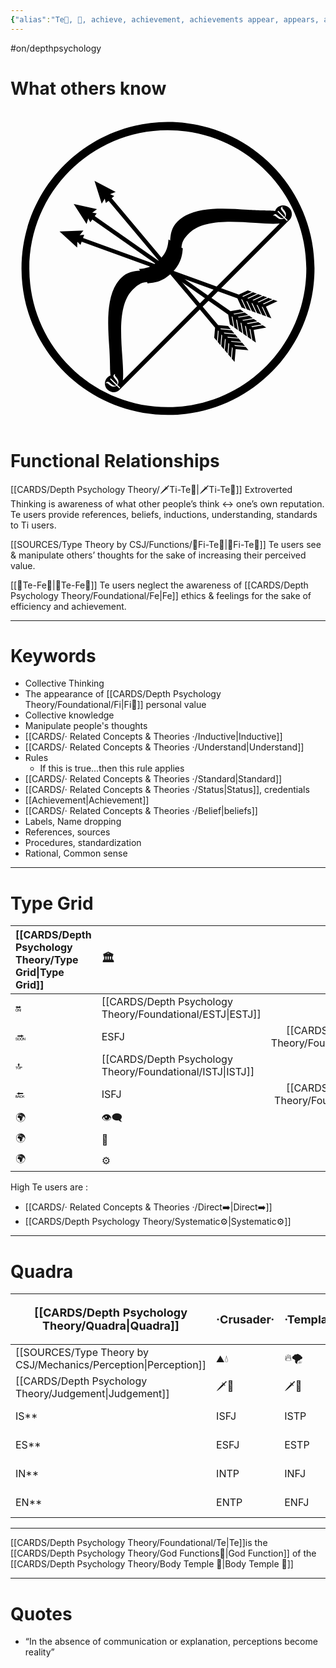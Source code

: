 ```yaml
---
{"alias":"Te🏹, 🏹, achieve, achievement, achievements appear, appears, appearance, appearances, Extroverted Thinking, listen","i1":"[[Te🏹]] I am a Hero🦸‍♂️, the savior of what others know.","i2":"[[Te🏹]] I am a Teen👦, gullible with what others know.","i3":"[[Te🏹]] I am a spoiled Child🥳, tyrannical with what others know.","i4":"[[Te🏹]] I am an Infant😨, afraid of & prideful with what others know.","i5":"[[Te🏹]] I am a Nemesis😟, uncertain and worried of what others know.","i6":"[[Te🏹]] I am a Critic🤔, cynical with what others know.","i7":"[[Te🏹]] I am a Trickster🤡, foolish with what others know.","i8":"[[Te🏹]] I am a Demon😈, I don't care / hate what others know.","m1":" I am a Warrior👨‍🚒, responsible with what others know.","m2":" I am a Parent🤨, skeptical of what others know.","m3":" I am a Child👼, humble with what others know.","m4":" I am a King👑, faithful / brave with what others know.","m5":" I am an  Ally🛡️, certain of what others know.","m6":"“ I am a Sage🧙, wise with what others know.\"","m7":" I am the Master💎, brilliant with what others know.","m8":" I am the Angel😇, filled with love for what others know.","dg-publish":true,"permalink":"/cards/depth-psychology-theory/foundational/te/","dgPassFrontmatter":true,"created":"2022-12-27T21:20:33.776+01:00","updated":"2023-05-26T18:12:50.859+02:00"}
---
```


#on/depthpsychology 
# What others know 
<svg xmlns="http://www.w3.org/2000/svg" viewBox="0 0 936 936" xml:space="preserve" width="center" height="100"><path d="m324.1 828.4 504.1-504.1.2-.2c.1-.1.2-.2.3-.2 9.8-9.8 9.7-26-.4-36-10.1-10.1-26.2-10.3-36-.4-2.8 2.8-4.7 6-5.9 9.5-9-.8-16.9-1.1-16.9-1.1s-40.2-.6-64.2-2.3c-72.6-5-163-11.3-209 34.7-18.4 18.4-20.2 37-21.8 55 0 .5-.1 1-.1 1.5l-4.9-3.2c-1.7 18.3-3.5 37.3-27 60.8s-42.4 25.3-60.8 27l3.2 4.9c-.5 0-1 .1-1.5.1-18 1.7-36.6 3.4-55 21.8-46 46-39.7 136.4-34.7 209 1.7 23.9 2.3 63.9 2.3 63.9s.3 7.9 1.2 17c-3.4 1.2-6.7 3.1-9.4 5.9-9.8 9.8-9.7 26 .4 36 10.1 10.1 26.2 10.3 36 .4-.3.1-.2.1-.1 0-.1 0-.1 0 0 0zm8-100.1c-4.8-69.3-10.7-155.6 30.8-197.1 15-15 24.8-21.1 41.5-22.7.5 0 1-.1 1.5-.1l1.7 4c19.8-1.9 44.4-4.2 72.3-32.1 27.9-27.9 30.3-52.5 32.1-72.3l-4-1.7c0-.5.1-1 .1-1.5 1.6-16.8 7.6-26.5 22.7-41.5 41.5-41.5 127.8-35.6 197.1-30.8 28.5 2 53.5 3.7 72 1.8l-466 466c1.9-18.6.2-43.5-1.8-72z"/><path d="m298 794.2 18.5 18.5c.9-1.3 1.3-2.5 1.4-3.7.1-1.2-.3-2.8-1.2-4.6-.9-1.8-2.9-4.7-6.2-8.5-2.7-3.2-4.2-5.7-4.7-7.4-.4-1.7.1-3.4 1.7-4.9.5-.5 1.4-1.2 2.7-2l.7.7c-.6.6-.9 1.1-1 1.6-.1.7.1 1.6.6 2.6s1.7 2.6 3.5 4.8c2.9 3.6 4.8 6.4 5.7 8.4.6 1.5 1 3.2 1 5 0 1.9-.2 3.5-.7 4.9-.5 1.4-1.3 2.9-2.4 4.2l8.6 8.6-2.3 2.3-8.6-8.6c-2.1 1.7-4.4 2.6-6.9 3-2.5.3-4.9 0-7.3-.9-1.8-.7-4.6-2.6-8.5-5.8-2.3-1.9-4-3.1-5-3.5-1-.5-1.8-.7-2.4-.5-.4.1-1 .4-1.6 1.1l-.7-.7c.9-1.4 1.6-2.3 2-2.7.8-.8 1.8-1.3 3-1.6 1.2-.2 2.4 0 3.7.6 1.3.6 3.2 1.9 5.7 4.1 3.7 3.1 6.5 5.2 8.4 6.1 1.9.9 3.4 1.3 4.6 1.2 1.2-.1 2.5-.5 3.8-1.4l-18.5-18.5 2.4-2.4zm497.7-497.8 18.5 18.5c.9-1.3 1.3-2.5 1.4-3.7.1-1.2-.3-2.8-1.2-4.6-.9-1.8-2.9-4.7-6.2-8.5-2.7-3.2-4.2-5.7-4.7-7.4-.4-1.7.1-3.4 1.7-4.9.5-.5 1.4-1.2 2.7-2l.7.7c-.6.6-.9 1.1-1 1.6-.1.7.1 1.6.6 2.6s1.7 2.6 3.5 4.8c2.9 3.6 4.8 6.4 5.7 8.4.6 1.5 1 3.2 1 5 0 1.9-.2 3.5-.7 4.9-.5 1.4-1.3 2.9-2.4 4.2l8.6 8.6-2.3 2.3-8.6-8.6c-2.1 1.7-4.4 2.6-6.9 3-2.5.3-4.9 0-7.3-.9-1.8-.7-4.6-2.6-8.5-5.8-2.3-1.9-4-3.1-5-3.5-1-.5-1.8-.7-2.4-.5-.4.1-1 .4-1.6 1.1l-.7-.7c.9-1.4 1.6-2.3 2-2.7.8-.8 1.8-1.3 3-1.6 1.2-.2 2.4 0 3.7.6 1.3.6 3.2 1.9 5.7 4.1 3.7 3.1 6.5 5.2 8.4 6.1 1.9.9 3.4 1.3 4.6 1.2 1.2-.1 2.5-.5 3.8-1.4l-18.5-18.5 2.4-2.4z" style="fill:#fff"/><path d="m271 275.3-21.4-67.6 62.8 32.8-26.4 10.6-15 24.2z"/><path d="m283.4 273.3-9.2-36.2 34.1 15.4-24.9 20.8z"/><path d="m654.8 648.6-8.2-9.7-29.6-2.6-339.7-404.9-1.1 1-6.9 5.8-1.2.9L607.9 644l-2.6 29.6 8.2 9.8 2.8-31.7 2.2 2.7-2.7 31.6 8.2 9.8 2.7-31.7 2.3 2.7-2.8 31.7 8.2 9.8 2.8-31.7 2.2 2.7-2.7 31.6 8.2 9.8 2.7-31.7 2.3 2.7-2.8 31.7 8.2 9.8 2.8-31.7 2.2 2.7-2.7 31.6 8.2 9.8 3.3-38 37.9 3.3-8.2-9.8-31.6-2.7-2.2-2.7 31.6 2.8-8.2-9.8-31.6-2.8-2.2-2.7 31.5 2.8-8.2-9.8-31.6-2.7-2.2-2.7 31.6 2.8-8.2-9.8-31.6-2.8-2.2-2.7 31.5 2.8-8.2-9.8-31.6-2.7-2.2-2.7zM226 335.8l-38.2-59.7 69.2 15.5-22.7 17.1-8.3 27.1z"/><path d="M237.4 330.7 219.2 298l36.9 6-18.7 26.7z"/><path d="m693.3 597.1-10.5-7.3-29.2 5.1-432.9-303.1-.8 1.2-5.2 7.4-.9 1.2 433 303.2 5.1 29.2 10.5 7.3-5.5-31.3 2.8 2 5.6 31.3 10.4 7.4-5.5-31.4 2.9 2 5.5 31.3L689 660l-5.5-31.3 2.9 2 5.5 31.3 10.5 7.3-5.6-31.3 2.9 2 5.5 31.3 10.5 7.3-5.6-31.3 2.9 2 5.5 31.3 10.5 7.3-6.6-37.6 37.5-6.6-10.5-7.3-31.2 5.5-2.9-2 31.2-5.5-10.4-7.3-31.2 5.5-2.9-2 31.2-5.5-10.4-7.3-31.3 5.5-2.8-2 31.2-5.5-10.5-7.4-31.2 5.5-2.8-2 31.2-5.5-10.5-7.3-31.2 5.5-2.8-2zM198.1 405.9l-52.4-47.8 70.9-3-17.5 22.4-1 28.4z"/><path d="m207.9 398-26.1-26.8 37.2-3.7-11.1 30.5z"/><path d="m717.1 537.4-12-4.4-26.8 12.5-496.7-180.7-.5 1.3-3.1 8.5-.5 1.4 496.7 180.8 12.5 26.9 12 4.4-13.4-28.9 3.3 1.2 13.4 28.9 12 4.3-13.4-28.8 3.3 1.2 13.4 28.8 12 4.4-13.4-28.8 3.2 1.2 13.5 28.8 12 4.3-13.5-28.8 3.3 1.2 13.4 28.8 12.1 4.4-13.5-28.8 3.3 1.2 13.4 28.8 12 4.4-16.1-34.6 34.5-16.1-12-4.4-28.7 13.4-3.3-1.2 28.7-13.4-12-4.4-28.7 13.4-3.3-1.2 28.7-13.4-12-4.3-28.7 13.4-3.2-1.2 28.7-13.4-12-4.4-28.8 13.4-3.2-1.2 28.7-13.4-12-4.3-28.7 13.4-3.3-1.2z"/><path d="M903.3 467.1c-.6-240.4-195.9-434.9-436.2-434.4S32.2 228.6 32.7 468.9s195.8 434.8 436.2 434.3 434.9-195.8 434.4-436.1zM56 469.4C55.5 242.1 239.3 57.5 466.6 57S878.5 240.3 879 467.6 695.6 879.5 468.4 880 56.5 696.7 56 469.4z"/></svg>
# Functional Relationships 

[[CARDS/Depth Psychology Theory/🗡️Ti-Te🏹\|🗡️Ti-Te🏹]]
Extroverted Thinking is awareness of what other people’s think ↔️ one’s own reputation. Te users provide references, beliefs, inductions, understanding, standards to Ti users. 

[[SOURCES/Type Theory by CSJ/Functions/🧭Fi-Te🏹\|🧭Fi-Te🏹]]
Te users see & manipulate others’ thoughts for the sake of increasing their perceived value.  

[[🏹Te-Fe💉\|🏹Te-Fe💉]]
Te users neglect the awareness of [[CARDS/Depth Psychology Theory/Foundational/Fe\|Fe]] ethics & feelings for the sake of efficiency and achievement.  

--- 
# Keywords
- Collective Thinking
- The appearance of [[CARDS/Depth Psychology Theory/Foundational/Fi\|Fi🧭]] personal value 
- Collective knowledge
- Manipulate people's thoughts 
- [[CARDS/· Related Concepts & Theories ·/Inductive\|Inductive]]
- [[CARDS/· Related Concepts & Theories ·/Understand\|Understand]]
- Rules
	- If this is true...then this rule applies 
- [[CARDS/· Related Concepts & Theories ·/Standard\|Standard]]
- [[CARDS/· Related Concepts & Theories ·/Status\|Status]], credentials
- [[Achievement\|Achievement]]
- [[CARDS/· Related Concepts & Theories ·/Belief\|beliefs]]
- Labels, Name dropping
- References, sources 
- Procedures, standardization
- Rational, Common sense

---
# Type Grid 
| [[CARDS/Depth Psychology Theory/Type Grid\|Type Grid]]         | <font size="4"> 🏛️</font> | <font size="4"> 🧰</font> | <font size="4"> 🔮</font> | <font size="4"> 🦄</font> | 💬 |💬| 💬 |
|:--------------------- |:------------------------- |:-------------------------:|:------------------------------------------------ |:------------------------- |:--------------------------- |:--------------------------- |:--------------------------- |
| 🔛| [[CARDS/Depth Psychology Theory/Foundational/ESTJ\|ESTJ]]|ESTP| [[CARDS/Depth Psychology Theory/Foundational/ENTJ\|ENTJ]]| ENFJ| ➡️| 👋| 🏆|
| 🔜| ESFJ|[[CARDS/Depth Psychology Theory/Foundational/ESFP\|ESFP]] |ENTP| [[CARDS/Depth Psychology Theory/Foundational/ENFP\|ENFP]]| ↪️| 👋| 🏃‍♂️                       |
| 🔝| [[CARDS/Depth Psychology Theory/Foundational/ISTJ\|ISTJ]]|ISTP| [[CARDS/Depth Psychology Theory/Foundational/INTJ\|INTJ]]| INFJ| 🧘‍♂️ | 🏃‍♂️ | 🔙 | 
| 🔙| ISFJ|[[CARDS/Depth Psychology Theory/Foundational/ISFP\|ISFP]]| INTP| [[CARDS/Depth Psychology Theory/Foundational/INFP\|INFP]]| ↪️| 🧘‍♂️| 🏆                          |
|🌍 | 👁️‍🗨️|👁️‍🗨️| 🧲| 🧲||                             |                             |
| 🌍 | 🐜|🦊| 🦊| 🐜||                             |                             |
|🌍| ⚙️|👀| ⚙️| 👀|                             |                             |                             |
High Te users are : 
- [[CARDS/· Related Concepts & Theories ·/Direct➡️\|Direct➡️]] 
- [[CARDS/Depth Psychology Theory/Systematic⚙️\|Systematic⚙️]] 
---
# Quadra  
| <font size="4"> [[CARDS/Depth Psychology Theory/Quadra\|Quadra]]</font>| <font size="4"> ·Crusader·</font> | <font size="4"> ·Templar·</font> | <font size="4"> ==·[[CARDS/Depth Psychology Theory/Wayfarer🌠⚖️\|Wayfarer🌠⚖️]]·==</font> | <font size="4"> ==·[[CARDS/Depth Psychology Theory/Philosopher⚖️🏞️\|Philosopher⚖️🏞️]]·==</font> |
| -------------- | ------------------------- | ------------------------ | ------------------------ | ------------------------- |
| [[SOURCES/Type Theory by CSJ/Mechanics/Perception\|Perception]] | ⛰️💧  | 🔥🌪️ | 🔥🌪️ | ⛰️💧 |
| [[CARDS/Depth Psychology Theory/Judgement\|Judgement]]  | 🗡️💉  | 🗡️💉 | [[SOURCES/Type Theory by CSJ/Functions/🧭Fi-Te🏹\|🧭Fi-Te🏹]] |[[SOURCES/Type Theory by CSJ/Functions/🧭Fi-Te🏹\|🧭Fi-Te🏹]]   |
| IS**             | ISFJ             | ISTP            | ==[[CARDS/Depth Psychology Theory/Foundational/ISFP\|ISFP]]==              | ==[[CARDS/Depth Psychology Theory/Foundational/ISTJ\|ISTJ]]==                  |
| ES**             |ESFJ                | ESTP              | ==[[CARDS/Depth Psychology Theory/Foundational/ESFP\|ESFP]]==               | ==[[CARDS/Depth Psychology Theory/Foundational/ESTJ\|ESTJ]]==                  |
| IN**             | INTP              | INFJ               | ==[[CARDS/Depth Psychology Theory/Foundational/INTJ\|INTJ]]==             | ==[[CARDS/Depth Psychology Theory/Foundational/INFP\|INFP]]==                  |
| EN**             | ENTP                | ENFJ              | ==[[CARDS/Depth Psychology Theory/Foundational/ENTJ\|ENTJ]]==              | ==[[CARDS/Depth Psychology Theory/Foundational/ENFP\|ENFP]]==                  |

---
[[CARDS/Depth Psychology Theory/Foundational/Te\|Te]]is the [[CARDS/Depth Psychology Theory/God Functions🙏\|God Function]] of the [[CARDS/Depth Psychology Theory/Body Temple 🌳\|Body Temple 🌳]]

---
# Quotes 
- “In the absence of communication or explanation, perceptions become reality”
